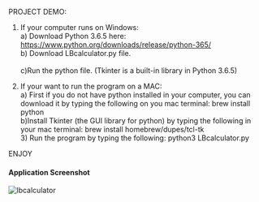 
PROJECT DEMO: 

1. If your computer runs on Windows:<br/>
    a) Download Python 3.6.5 here: https://www.python.org/downloads/release/python-365/<br/> 
    b) Download LBcalculator.py file.<br/>  
    c)Run the python file. (Tkinter is a built-in library in Python 3.6.5)<br/> 
    
2. If your want to run the program on a MAC:  
    a) First if you do not have python installed in your computer, you can download it by typing the following on you mac terminal: brew install python<br/>
    b)Install Tkinter (the GUI library for python) by typing the following in your mac terminal: 
    brew install homebrew/dupes/tcl-tk<br/>
    3) Run the program by typing the following: python3 LBcalculator.py<br/> 
    
ENJOY

<h4> Application Screenshot </h4>

![lbcalculator](https://user-images.githubusercontent.com/16946307/41118862-35ce1c4a-6a5f-11e8-8417-e0747de8ad01.jpg)

